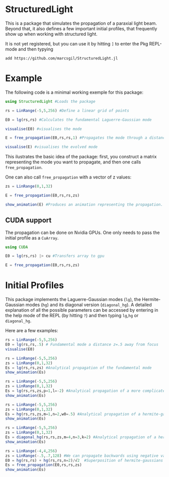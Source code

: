 # StructuredLight

This is a package that simulates the propagation of a paraxial light beam. Beyond that, it also defines a few important initial profiles, that frequently show up when working with structured light.

It is not yet registered, but you can use it by hitting `]` to enter the Pkg REPL-mode and then typying 

```
add https://github.com/marcsgil/StructuredLight.jl
```
# Example

The following code is a minimal working exemple for this package:

```julia
using StructuredLight #Loads the package

rs = LinRange(-5,5,256) #Define a linear grid of points

E0 = lg(rs,rs) #Calculates the fundamental Laguerre-Gaussian mode

visualise(E0) #visualises the mode

E = free_propagation(E0,rs,rs,1) #Propagates the mode through a distance of z=1

visualise(E) #visualises the evolved mode
```

This ilustrates the basic idea of the package: first, you construct a matrix representing the mode you want to propagate, and then one calls `free_propagation`.

One can also call `free_propagation` with a vector of z values:

```julia
zs = LinRange(0,1,32)

E = free_propagation(E0,rs,rs,zs)

show_animation(E) #Produces an animation representing the propagation.
```

## CUDA support

The propagation can be done on Nvidia GPUs. One only needs to pass the initial profile as a `CuArray`.

```julia
using CUDA

E0 = lg(rs,rs) |> cu #Transfers array to gpu

E = free_propagation(E0,rs,rs,zs)
```

# Initial Profiles

This package implements the Laguerre-Gaussian modes (`lg`), the Hermite-Gaussian modes (`hg`) and its diagonal version (`diagonal_hg`). A detailed explanation of all the possible parameters can be accessed by entering in the help mode of the REPL (by hitting `?`) and then typing `lg`,`hg` or `diagonal_hg`.

Here are a few examples:

```julia
rs = LinRange(-5,5,256)
E0 = lg(rs,rs,.5) # Fundamental mode a distance z=.5 away from focus
visualise(E0)
```

```julia
rs = LinRange(-5,5,256) 
zs = LinRange(0,1,32)
Es = lg(rs,rs,zs) #Analytical propagation of the fundamental mode
show_animation(Es)
```

```julia
rs = LinRange(-5,5,256) 
zs = LinRange(0,1,32)
Es = lg(rs,rs,zs,p=1,l=-2) #Analytical propagation of a more complicated laguerre-gaussian
show_animation(Es)
```

```julia
rs = LinRange(-5,5,256) 
zs = LinRange(0,1,32)
Es = hg(rs,rs,zs,m=1,n=2,w0=.5) #Analytical propagation of a hermite-gaussian with adjusted waist
show_animation(Es)
```

```julia
rs = LinRange(-5,5,256) 
zs = LinRange(0,1,32)
Es = diagonal_hg(rs,rs,zs,m=4,n=3,k=2) #Analytical propagation of a hermite-gaussian with adjusted wavenumber
show_animation(Es)
```

```julia
rs = LinRange(-4,4,256) 
zs = LinRange(-.5,.7,128) #We can propagate backwards using negative values of z
E0 = hg(rs,rs) + hg(rs,rs,n=2)/√2  #Superposition of hermite-gaussians
Es = free_propagation(E0,rs,rs,zs)
show_animation(Es)
```
